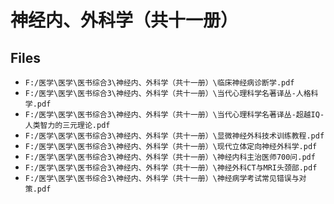 # 神经内、外科学（共十一册）

## Files

- `F:/医学\医学\医书综合3\神经内、外科学（共十一册）\临床神经病诊断学.pdf`
- `F:/医学\医学\医书综合3\神经内、外科学（共十一册）\当代心理科学名著译丛-人格科学.pdf`
- `F:/医学\医学\医书综合3\神经内、外科学（共十一册）\当代心理科学名著译丛-超越IQ-人类智力的三元理论.pdf`
- `F:/医学\医学\医书综合3\神经内、外科学（共十一册）\显微神经外科技术训练教程.pdf`
- `F:/医学\医学\医书综合3\神经内、外科学（共十一册）\现代立体定向神经外科学.pdf`
- `F:/医学\医学\医书综合3\神经内、外科学（共十一册）\神经内科主治医师700问.pdf`
- `F:/医学\医学\医书综合3\神经内、外科学（共十一册）\神经外科CT与MRI头颈部.pdf`
- `F:/医学\医学\医书综合3\神经内、外科学（共十一册）\神经病学考试常见错误与对策.pdf`
